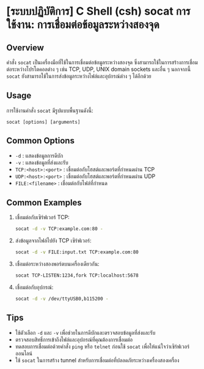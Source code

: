 # [ระบบปฏิบัติการ] C Shell (csh) socat การใช้งาน: การเชื่อมต่อข้อมูลระหว่างสองจุด

## Overview
คำสั่ง `socat` เป็นเครื่องมือที่ใช้ในการเชื่อมต่อข้อมูลระหว่างสองจุด ซึ่งสามารถใช้ในการสร้างการเชื่อมต่อระหว่างโปรโตคอลต่าง ๆ เช่น TCP, UDP, UNIX domain sockets และอื่น ๆ นอกจากนี้ `socat` ยังสามารถใช้ในการส่งข้อมูลระหว่างไฟล์และอุปกรณ์ต่าง ๆ ได้อีกด้วย

## Usage
การใช้งานคำสั่ง `socat` มีรูปแบบพื้นฐานดังนี้:

```
socat [options] [arguments]
```

## Common Options
- `-d` : แสดงข้อมูลการดีบัก
- `-v` : แสดงข้อมูลที่ส่งและรับ
- `TCP:<host>:<port>` : เชื่อมต่อกับโฮสต์และพอร์ตที่กำหนดผ่าน TCP
- `UDP:<host>:<port>` : เชื่อมต่อกับโฮสต์และพอร์ตที่กำหนดผ่าน UDP
- `FILE:<filename>` : เชื่อมต่อกับไฟล์ที่กำหนด

## Common Examples
1. เชื่อมต่อกับเซิร์ฟเวอร์ TCP:
   ```bash
   socat -d -v TCP:example.com:80 -
   ```

2. ส่งข้อมูลจากไฟล์ไปยัง TCP เซิร์ฟเวอร์:
   ```bash
   socat -d -v FILE:input.txt TCP:example.com:80
   ```

3. เชื่อมต่อระหว่างสองพอร์ตบนเครื่องเดียวกัน:
   ```bash
   socat TCP-LISTEN:1234,fork TCP:localhost:5678
   ```

4. เชื่อมต่อกับอุปกรณ์:
   ```bash
   socat -d -v /dev/ttyUSB0,b115200 -
   ```

## Tips
- ใช้ตัวเลือก `-d` และ `-v` เพื่อช่วยในการดีบักและตรวจสอบข้อมูลที่ส่งและรับ
- ตรวจสอบสิทธิ์การเข้าถึงไฟล์และอุปกรณ์ที่คุณต้องการเชื่อมต่อ
- ทดสอบการเชื่อมต่อด้วยคำสั่ง `ping` หรือ `telnet` ก่อนใช้ `socat` เพื่อให้แน่ใจว่าเซิร์ฟเวอร์ออนไลน์
- ใช้ `socat` ในการสร้าง tunnel สำหรับการเชื่อมต่อที่ปลอดภัยระหว่างเครื่องสองเครื่อง